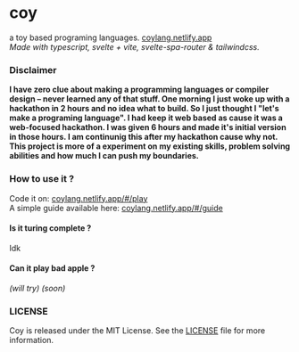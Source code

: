 # coy
a toy based programing languages.
[coylang.netlify.app](https://coylang.netlify.app/) <br/>
*Made with typescript, svelte + vite, svelte-spa-router & tailwindcss.*

### Disclaimer
**I have zero clue about making a programming languages or compiler design – never learned any of that stuff. One morning I just woke up with a hackathon in 2 hours and no idea what to build. So I just thought I "let's make a programing language". I had keep it web based as cause it was a web-focused hackathon. I was given 6 hours and made it's initial version in those hours. I am continunig this after my hackathon cause why not. This project is more of a experiment on my existing skills, problem solving abilities and how much I can push my boundaries.**

### How to use it ?
Code it on: [coylang.netlify.app/#/play](https://coylang.netlify.app/#/play) <br/>
A simple guide available here: [coylang.netlify.app/#/guide](https://coylang.netlify.app/#/guide)

#### Is it turing complete ?
Idk

#### Can it play bad apple ?
*(will try)*
*(soon)*

### LICENSE
Coy is released under the MIT License. See the [LICENSE](LICENSE) file for more information.
